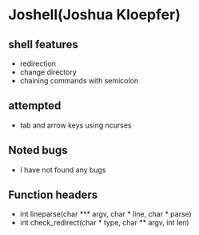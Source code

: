# Joshell(Joshua Kloepfer)

## shell features
- redirection
- change directory
- chaining commands with semicolon

## attempted
- tab and arrow keys using ncurses

## Noted bugs
- I have not found any bugs

## Function headers
- int lineparse(char *** argv, char * line, char * parse)
- int check_redirect(char * type, char ** argv, int len)
